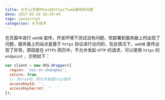 ```yaml
---
title: 关于js页面中oss在https下web直传的问题
date: 2017-05-24 16:19:44
tags: javascript
categories: 关于技术
---
```


在页面中进行 `web端` 直传，开发环境下测试没有问题，但部署到服务器上时出现了问题，服务器上的站点是基于 `https` 协议进行访问的，在此情况下，`web端` 直传出现了异常，原因是在 `HTTPS` 网页中，不允许发起 `HTTP` 的请求，可以使用 `https` 的 `endpoint` ，示例如下：

```js
var client = new OSS.Wrapper({ 
  region: 'oss-cn-shanghai', 
  secure: true,     
  // 为true时，即允许发起http请求
  accessKeyId: '', 
  accessKeySecret: '' 
}); 
```